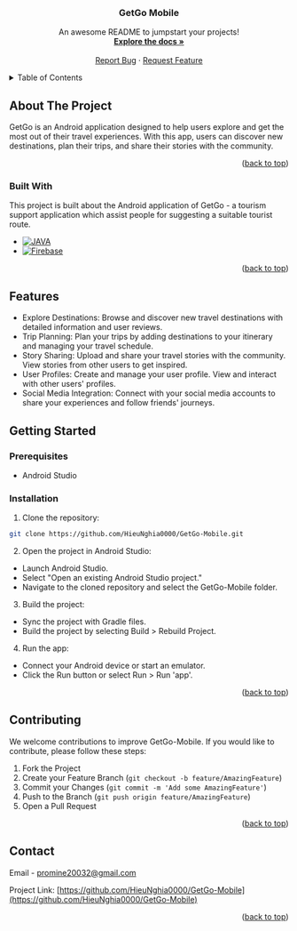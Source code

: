 <!-- Improved compatibility of back to top link: See: https://github.com/HieuNghia0000/GetGo-Mobile/pull/73 -->
<a id="readme-top"></a>
<!--
*** Thanks for checking out the Best-README-Template. If you have a suggestion
*** that would make this better, please fork the repo and create a pull request
*** or simply open an issue with the tag "enhancement".
*** Don't forget to give the project a star!
*** Thanks again! Now go create something AMAZING! :D
-->



<!-- PROJECT SHIELDS -->
<!--
*** I'm using markdown "reference style" links for readability.
*** Reference links are enclosed in brackets [ ] instead of parentheses ( ).
*** See the bottom of this document for the declaration of the reference variables
*** for contributors-url, forks-url, etc. This is an optional, concise syntax you may use.
*** https://www.markdownguide.org/basic-syntax/#reference-style-links
-->



<!-- PROJECT LOGO -->
<br />
<div align="center">
  <h3 align="center">GetGo Mobile</h3>

  <p align="center">
    An awesome README to jumpstart your projects!
    <br />
    <a href="https://github.com/HieuNghia0000/GetGo-Mobile"><strong>Explore the docs »</strong></a>
    <br />
    <br />
    <a href="https://github.com/HieuNghia0000/GetGo-Mobile/issues/new?labels=bug&template=bug-report---.md">Report Bug</a>
    ·
    <a href="https://github.com/HieuNghia0000/GetGo-Mobile/issues/new?labels=enhancement&template=feature-request---.md">Request Feature</a>
  </p>
</div>



<!-- TABLE OF CONTENTS -->
<details>
  <summary>Table of Contents</summary>
  <ol>
    <li>
      <a href="#about-the-project">About The Project</a>
      <ul>
        <li><a href="#built-with">Built With</a></li>
      </ul>
    </li>
    <li>
      <a href="#getting-started">Getting Started</a>
      <ul>
        <li><a href="#prerequisites">Prerequisites</a></li>
        <li><a href="#installation">Installation</a></li>
      </ul>
    </li>
    <li><a href="#usage">Usage</a></li>
    <li><a href="#roadmap">Roadmap</a></li>
    <li><a href="#contributing">Contributing</a></li>
    <li><a href="#license">License</a></li>
    <li><a href="#contact">Contact</a></li>
    <li><a href="#acknowledgments">Acknowledgments</a></li>
  </ol>
</details>



<!-- ABOUT THE PROJECT -->
## About The Project


GetGo is an Android application designed to help users explore and get the most out of their travel experiences. With this app, users can discover new destinations, plan their trips, and share their stories with the community.


<p align="right">(<a href="#readme-top">back to top</a>)</p>



### Built With

This project is built about the Android application of GetGo - a tourism support application which assist people for suggesting a suitable tourist route.

* [![JAVA][java-shield]][java-url]
* [![Firebase][firebase-shield]][firebase-url]

<p align="right">(<a href="#readme-top">back to top</a>)</p>

<!-- FEATURES -->
## Features

* Explore Destinations: Browse and discover new travel destinations with detailed information and user reviews.
* Trip Planning: Plan your trips by adding destinations to your itinerary and managing your travel schedule.
* Story Sharing: Upload and share your travel stories with the community. View stories from other users to get inspired.
* User Profiles: Create and manage your user profile. View and interact with other users' profiles.
* Social Media Integration: Connect with your social media accounts to share your experiences and follow friends' journeys.


<!-- GETTING STARTED -->
## Getting Started

### Prerequisites
* Android Studio

### Installation
1. Clone the repository:

```sh
git clone https://github.com/HieuNghia0000/GetGo-Mobile.git
```

2. Open the project in Android Studio:
* Launch Android Studio.
* Select "Open an existing Android Studio project."
* Navigate to the cloned repository and select the GetGo-Mobile folder.
  
3. Build the project:

* Sync the project with Gradle files.
* Build the project by selecting Build > Rebuild Project.

4. Run the app:

* Connect your Android device or start an emulator.
* Click the Run button or select Run > Run 'app'.

<p align="right">(<a href="#readme-top">back to top</a>)</p>


<!-- CONTRIBUTING -->
## Contributing

We welcome contributions to improve GetGo-Mobile. If you would like to contribute, please follow these steps:

1. Fork the Project
2. Create your Feature Branch (`git checkout -b feature/AmazingFeature`)
3. Commit your Changes (`git commit -m 'Add some AmazingFeature'`)
4. Push to the Branch (`git push origin feature/AmazingFeature`)
5. Open a Pull Request

<p align="right">(<a href="#readme-top">back to top</a>)</p>


<!-- CONTACT -->
## Contact

Email - promine20032@gmail.com

Project Link: [https://github.com/HieuNghia0000/GetGo-Mobile](https://github.com/HieuNghia0000/GetGo-Mobile)

<p align="right">(<a href="#readme-top">back to top</a>)</p>



<!-- MARKDOWN LINKS & IMAGES -->
<!-- https://www.markdownguide.org/basic-syntax/#reference-style-links -->
[contributors-shield]: https://img.shields.io/github/contributors/othneildrew/Best-README-Template.svg?style=for-the-badge
[contributors-url]: https://github.com/HieuNghia0000/GetGo-Mobile/graphs/contributors
[forks-shield]: https://img.shields.io/github/forks/othneildrew/Best-README-Template.svg?style=for-the-badge
[forks-url]: https://github.com/HieuNghia0000/GetGo-Mobile/network/members
[stars-shield]: https://img.shields.io/github/stars/othneildrew/Best-README-Template.svg?style=for-the-badge
[stars-url]: https://github.com/HieuNghia0000/GetGo-Mobile/stargazers
[issues-shield]: https://img.shields.io/github/issues/othneildrew/Best-README-Template.svg?style=for-the-badge
[issues-url]: https://github.com/HieuNghia0000/GetGo-Mobile/issues
[license-shield]: https://img.shields.io/github/license/othneildrew/Best-README-Template.svg?style=for-the-badge
[license-url]: https://github.com/HieuNghia0000/GetGo-Mobile/blob/master/LICENSE.txt

[java-shield]: https://img.shields.io/badge/Java-B8741C?style=for-the-badge&logoColor=white
[java-url]: https://www.java.com/en
[firebase-shield]: https://img.shields.io/badge/Firebase-DD2C00?style=for-the-badge&logo=firebase&logoColor=white
[firebase-url]: https://firebase.google.com
